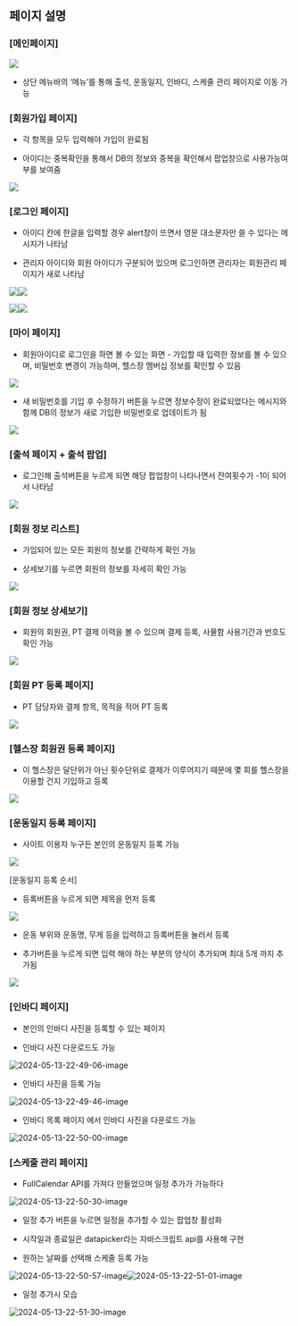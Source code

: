 ## 페이지 설명

### [메인페이지]

![](file://C:\Users\sonho\AppData\Roaming\marktext\images\2024-05-13-22-38-09-image.png?msec=1715610405808)

- 상단 메뉴바의 ‘메뉴’를 통해 출석, 운동일지, 인바디, 스케줄 관리 페이지로 이동 가능

### [회원가입 페이지]

- 각 항목을 모두 입력해야 가입이 완료됨
  
- 아이디는 중복확인을 통해서 DB의 정보와 중복을 확인해서 팝업창으로 사용가능여부를 보여줌
  

![](file://C:\Users\sonho\AppData\Roaming\marktext\images\2024-05-13-22-38-51-image.png?msec=1715610405736)

### [로그인 페이지]

- 아이디 칸에 한글을 입력할 경우 alert창이 뜨면서 영문 대소문자만 쓸 수 있다는 메시지가 나타남
  
- 관리자 아이디와 회원 아이디가 구분되어 있으며 로그인하면 관리자는 회원관리 페이지가 새로 나타남
  

![](file:///C:/Users/sonho/AppData/Roaming/marktext/images/2024-05-13-22-39-33-image.png?msec=1715610405694)![](file:///C:/Users/sonho/AppData/Roaming/marktext/images/2024-05-13-22-39-37-image.png?msec=1715610405694)

![](file://C:\Users\sonho\AppData\Roaming\marktext\images\2024-05-13-22-40-03-image.png?msec=1715610405695)![](file://C:\Users\sonho\AppData\Roaming\marktext\images\2024-05-13-22-40-06-image.png?msec=1715610405701)

### [마이 페이지]

- 회원아이디로 로그인을 하면 볼 수 있는 화면 - 가입할 때 입력한 정보를 볼 수 있으며, 비밀번호 변경이 가능하며, 헬스장 멤버십 정보를 확인할 수 있음

![](file://C:\Users\sonho\AppData\Roaming\marktext\images\2024-05-13-22-41-19-image.png?msec=1715610405702)

- 새 비밀번호를 기입 후 수정하기 버튼을 누르면 정보수정이 완료되었다는 메시지와 함께 DB의 정보가 새로 기입한 비밀번호로 업데이트가 됨

![](file://C:\Users\sonho\AppData\Roaming\marktext\images\2024-05-13-22-43-38-image.png?msec=1715610405703)

### [출석 페이지 + 출석 팝업]

- 로그인해 출석버튼을 누르게 되면 해당 팝업창이 나타나면서 잔여횟수가 -1이 되어서 나타남

![](file://C:\Users\sonho\AppData\Roaming\marktext\images\2024-05-13-22-44-40-image.png?msec=1715610405703)

### [회원 정보 리스트]

- 가입되어 있는 모든 회원의 정보를 간략하게 확인 가능
  
- 상세보기를 누르면 회원의 정보를 자세히 확인 가능
  

![](file://C:\Users\sonho\AppData\Roaming\marktext\images\2024-05-13-22-45-06-image.png?msec=1715610405740)

### [회원 정보 상세보기]

- 회원의 회원권, PT 결제 이력을 볼 수 있으며 결제 등록, 사물함 사용기간과 번호도 확인 가능

![](file://C:\Users\sonho\AppData\Roaming\marktext\images\2024-05-13-22-45-30-image.png?msec=1715610405741)

### [회원 PT 등록 페이지]

- PT 담당자와 결제 항목, 목적을 적어 PT 등록

![](file://C:\Users\sonho\AppData\Roaming\marktext\images\2024-05-13-22-45-59-image.png?msec=1715610405705)

### [헬스장 회원권 등록 페이지]

- 이 헬스장은 달단위가 아닌 횟수단위로 결제가 이루어지기 때문에 몇 회를 헬스장을 이용할 건지 기입하고 등록

![](file://C:\Users\sonho\AppData\Roaming\marktext\images\2024-05-13-22-46-23-image.png?msec=1715610405705)

### [운동일지 등록 페이지]

- 사이트 이용자 누구든 본인의 운동일지 등록 가능

![](file://C:\Users\sonho\AppData\Roaming\marktext\images\2024-05-13-22-46-49-image.png?msec=1715610405706)

[운동일지 등록 순서]

- 등록버튼을 누르게 되면 제목을 먼저 등록

![](file://C:\Users\sonho\AppData\Roaming\marktext\images\2024-05-13-22-47-30-image.png?msec=1715610405707)

- 운동 부위와 운동명, 무게 등을 입력하고 등록버튼을 눌러서 등록
  
- 추가버튼을 누르게 되면 입력 해야 하는 부분의 양식이 추가되며 최대 5개 까지 추가됨
  

![](file://C:\Users\sonho\AppData\Roaming\marktext\images\2024-05-13-22-48-08-image.png?msec=1715610405707)

### [인바디 페이지]

- 본인의 인바디 사진을 등록할 수 있는 페이지
  
- 인바디 사진 다운로드도 가능
  

![2024-05-13-22-49-06-image](https://github.com/sh0626/First_mini_Project/assets/81377801/234317bf-9930-49e1-8baf-2b28d2fe4716)

- 인바디 사진을 등록 가능

![2024-05-13-22-49-46-image](https://github.com/sh0626/First_mini_Project/assets/81377801/2fd532f7-471c-4d1a-a1db-524ce5e46005)

- 인바디 목록 페이지 에서 인바디 사진을 다운로드 가능

![2024-05-13-22-50-00-image](https://github.com/sh0626/First_mini_Project/assets/81377801/857f1d11-37e9-475f-8d5a-d850d5fb69c3)

### [스케줄 관리 페이지]

- FullCalendar API를 가져다 만들었으며 일정 추가가 가능하다

![2024-05-13-22-50-30-image](https://github.com/sh0626/First_mini_Project/assets/81377801/377009f6-8a6a-4a07-8a27-afd5febcb5ab)

- 일정 추가 버튼을 누르면 일정을 추가할 수 있는 팝업창 활성화
  
- 시작일과 종료일은 datapicker라는 자바스크립트 api를 사용해 구현
  
- 원하는 날짜를 선택해 스케줄 등록 가능
  
![2024-05-13-22-50-57-image](https://github.com/sh0626/First_mini_Project/assets/81377801/f008501b-3563-4bf5-9ee7-c668bf258555)![2024-05-13-22-51-01-image](https://github.com/sh0626/First_mini_Project/assets/81377801/03a79464-8062-4a44-9be0-86e652ba4350)

- 일정 추가시 모습

![2024-05-13-22-51-30-image](https://github.com/sh0626/First_mini_Project/assets/81377801/5a2af547-3563-43bd-9299-c76ec47d0c12)

